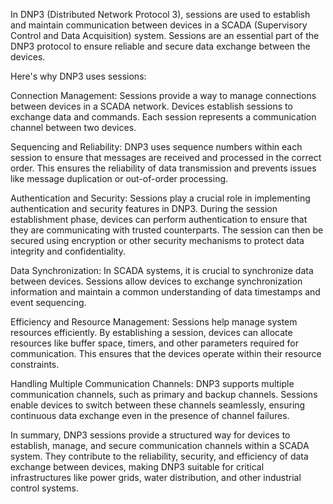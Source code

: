 In DNP3 (Distributed Network Protocol 3), sessions are used to establish and maintain communication between devices in a SCADA (Supervisory Control and Data Acquisition) system. Sessions are an essential part of the DNP3 protocol to ensure reliable and secure data exchange between the devices.

Here's why DNP3 uses sessions:

Connection Management: Sessions provide a way to manage connections between devices in a SCADA network. Devices establish sessions to exchange data and commands. Each session represents a communication channel between two devices.

Sequencing and Reliability: DNP3 uses sequence numbers within each session to ensure that messages are received and processed in the correct order. This ensures the reliability of data transmission and prevents issues like message duplication or out-of-order processing.

Authentication and Security: Sessions play a crucial role in implementing authentication and security features in DNP3. During the session establishment phase, devices can perform authentication to ensure that they are communicating with trusted counterparts. The session can then be secured using encryption or other security mechanisms to protect data integrity and confidentiality.

Data Synchronization: In SCADA systems, it is crucial to synchronize data between devices. Sessions allow devices to exchange synchronization information and maintain a common understanding of data timestamps and event sequencing.

Efficiency and Resource Management: Sessions help manage system resources efficiently. By establishing a session, devices can allocate resources like buffer space, timers, and other parameters required for communication. This ensures that the devices operate within their resource constraints.

Handling Multiple Communication Channels: DNP3 supports multiple communication channels, such as primary and backup channels. Sessions enable devices to switch between these channels seamlessly, ensuring continuous data exchange even in the presence of channel failures.

In summary, DNP3 sessions provide a structured way for devices to establish, manage, and secure communication channels within a SCADA system. They contribute to the reliability, security, and efficiency of data exchange between devices, making DNP3 suitable for critical infrastructures like power grids, water distribution, and other industrial control systems.